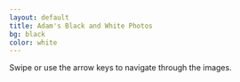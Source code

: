 ```yaml
---
layout: default
title: Adam's Black and White Photos
bg: black
color: white
---
```


<meta property="og:image" content="https://lh3.googleusercontent.com/Ybf6JKlWusSiiwvOySqssWiL5gXNK7gcB4WalD8GgXYaf6K6ESTLBSS3iEASnVua5DNlKEkDQgdPVTdBEj22zX68XsEWXBSB1J3DjoPYO-nHRbtYA5gysgULq-oWv92I3svadpxIYRU=w960-h640" />

 Swipe or use the arrow keys to navigate through the images.

<script src="https://cdn.jsdelivr.net/npm/publicalbum@latest/embed-ui.min.js" async></script>
<div class="pa-gallery-player-widget" style="width:100%; height:480px; display:none;"
  data-link="https://photos.app.goo.gl/gSqCJsopbzkxj2Lj7"
  data-title="B + W"
  data-description="35 new photos added to shared album">
  <object data="https://lh3.googleusercontent.com/uCHRhR4WEZCdSeMqFv7h4tXzq2UawsY13AqgSWibXn_6lj1FTrw26EdwjAx0m9jiefQL5VgPCE2Jf8kiCZQPQ-n1uAp63SFTyjaEnT2MkPVI855cX9LgcEm0PBsd0R-vJNOEr-yoyXA=w960-h640"></object>
  <object data="https://lh3.googleusercontent.com/Ybf6JKlWusSiiwvOySqssWiL5gXNK7gcB4WalD8GgXYaf6K6ESTLBSS3iEASnVua5DNlKEkDQgdPVTdBEj22zX68XsEWXBSB1J3DjoPYO-nHRbtYA5gysgULq-oWv92I3svadpxIYRU=w960-h640"></object>
  <object data="https://lh3.googleusercontent.com/r1-T1F_7t7eqP10LnrV72tDPC1r-4jhRl96cVNwrLZCn4mWtd-zA00fuXWd8CmI1YME-K6gpagzlsHJ5ygpCHPqv6Zm5elEnbZjj7d22NHdphySuyFR6dnqlQkvvqee2eSg-Eyq7BMA=w960-h640"></object>
  <object data="https://lh3.googleusercontent.com/bzcvWehhrqTkLlvvlTj6tle6AnV9bY2uUqKk7OZHSdogxmXijlEemeWWRCsqYgnNdFO8766Ao4d9QU1MVK3FRVi0NHESx7kDRX7DSWcNzUAHLiE5K52ON3FaQGq4HUIHx5vd2BJbKoY=w960-h640"></object>
  <object data="https://lh3.googleusercontent.com/BE2SH0Guc73A2PkhDPn87939ffUMYYD80jUrhL9dtSymJ678aU2XELVR7mQl4d2UTl7ZGsIFSxE_nKyK9rDvePuuRN2ipMiCY3Vup15o4M7h4m21oqKjzIIJxrDbSLtSlu7uwsMdFII=w960-h640"></object>
  <object data="https://lh3.googleusercontent.com/Hytpr-gUIu7zX3XB4ZH43IMMkA4UHqcb-70EBZtPenM9g1KTG2tCoubFIBhS-G_hyn03pNQGOOfSi9HCx9HOB0lvAqs_CIeByWdRh2f-JlG4MKr8z0qONuXEgHxaH5oTLQbG6ChITqs=w960-h640"></object>
  <object data="https://lh3.googleusercontent.com/WLdcj_R0njTejPNFXUdv22vBtfWxA8TEYQOYiBjdAuPlVYSZLHH5mAJsDlnJeRZxl0wlZcUzS0KpgCuQ5iN4DhoOpZL7Lr9w7Bto_kpOh8riyAy-8C6LXnQ2QjJl3je2ZPLvBvaDDb4=w960-h640"></object>
  <object data="https://lh3.googleusercontent.com/NPFxS6FDWt4vYcVCCUty51C98a0rIHj3yXWQ-cgeISi9RG4EtZnynF56jS7cxIMxIhsatEXv1ahye-tfTxa4lkW-FwcF4Wnq5AaFVsJGwI5s__-S6_0HAmG3TbAiZoakzN6E2RET1ds=w960-h640"></object>
  <object data="https://lh3.googleusercontent.com/dV8fKG1qymJEX4uPHSFlYs2q-OyoeezV0yJA4dfQhUpZw58PN0fYdyW5DjhMobmP_SJhs8u-xOiq-0T-IRu4rbQea5o3os7eCHg-6SoN_fmd5APLmCNaWU11qI8XiJLjNgvSo8eTkjI=w960-h640"></object>
  <object data="https://lh3.googleusercontent.com/55rVtD4KuTtgO5oyMjsDPgkyUu0LfIFldjhgaxzgCAsP3fmmSCij5-CWXoBTuEeOOJjKHYeK5bcUPEY6Op7yRQBplaD4z745CPRb06KSA60Lq-k2EMmdXifiqZjo3EG4VfhjYDRRBqw=w960-h640"></object>
  <object data="https://lh3.googleusercontent.com/5RFy02RS2PRkxptywdVyjSNe8gIIlDtLO01wMhZjX2wG9N1xfOQ-EmHGTvEDNMNcePNa4YXJgEuBqZLyUrAsR6UZyrPqtnW-9Omoz4KWUPanje8lTcMq9PwhkD6myjysm0MNszTVsEE=w960-h640"></object>
  <object data="https://lh3.googleusercontent.com/uJ7WbpI0SZthUmllChYVNcfyfteoAED4I-HbZnSoHGjeXMha7yVlBbVmcdhqYXR2qA6OsP2GBJt_3CxRZo4n-JfyztlsrDYgPWzwVk-F_yDJy4cF3qDBx4V7RPswY0y4pNJaS8pMNW4=w960-h640"></object>
  <object data="https://lh3.googleusercontent.com/acNjL7Hj8GIMQ47VjuyvXQrTk6b1ZLJa_SF_a8FD9jYVCvHB_p391FzPuomaGPnz_xLACAbfWQComDfJy9ax2HWw8hZXlZNQgt8HUs3Q7kGNydWgkYM9i_VwpDVjMuZHyvB-hF1v6Y0=w960-h640"></object>
  <object data="https://lh3.googleusercontent.com/-L1nSr7yXdf50O9g5_AvIMvgzKJP-ywqN99NDUHKf22aWAIQJuhrW0PtsRu0npdYeOTolz9qypHy8ixTQcIZXlQep30DAv0gXLE8jKyrO5OP1JmeewgIZD7S0cF-iYnfcjr5GCckGxQ=w960-h640"></object>
  <object data="https://lh3.googleusercontent.com/3jP_2arzmxY6e8GRCN46YX2Bn2nQRCmyLPkqUXdovWQYJhNvtFB53OXswPQltDLX2X-NnZPhUO2Rz9DHtc9zvAFKXmk_XyVJUkhEGaFz4Go7pbZ_SZFTse9w5C-aAvVRSRf6dfxD2Bg=w960-h640"></object>
  <object data="https://lh3.googleusercontent.com/J4fhCYUi2G338Cp498uCsWisR707bqpf42EzLLjXJr24KanwX04j5FAPt3mW_S10uRsdKRuAQKeExjNmQi4wwMYmIenBEKch9_rtJkeX20D2i_Kcq5AuCYnNkSbLMtkJhaNtWNFWByw=w960-h640"></object>
  <object data="https://lh3.googleusercontent.com/QFc7K-y1WMJYTitLqy1cY_8gKsQP4DOlJ3Jo_Tro3MzKTEjKGeAVyTIhhIo0yl3MGaR1m4ENGRMIeqO5Idrj8nkku3tS4LqpuC7YYIy-Fy00UXxY1WKt7UiBL__xMusUrRmW-OZ76qk=w960-h640"></object>
  <object data="https://lh3.googleusercontent.com/iP52yGErB5OCk5CCdtdDGzojqdUtOQkTKwiDm2H7cWw3rKHtjSFm6SLXk3iW-OJ2YEAafB8SA94haJNrjz2ppgMxjDIE_c7qTwkjAXPMB7w5kazwdSwfCTylDLuKqJbQgYek8LdXZGw=w960-h640"></object>
  <object data="https://lh3.googleusercontent.com/DfmpFLc2piGTC8Zw4KTgGA81rQFHLNGHsEVQC_-CwbL5fjyDRMMZiJsGvbShFYkrzN2Jw4i-9ICE6Tsg69eFT9H1SYZ97Zx10g7kWbo23hH2RZqr1sfdcG1Pox2HKA1EGnrpHfVDXX4=w960-h640"></object>
  <object data="https://lh3.googleusercontent.com/Z7JpuLdO8NxHcAu8FtQKcUBNYzghIR0svbb-jBzncleeLZ-jxteMb5IOjV_wba3uEZsCh-_Vw8PRljCRefbwrwExZ68HdeUCHPx3aoW3u8oqKSH_rebYv3xTjh03CI0nxYOxwyNytQU=w960-h640"></object>
  <object data="https://lh3.googleusercontent.com/ZY8K_iWrlT43e-bb38riEiaZEyCZbuBtxj-p_fbleKy_KUd7YfNC8zj8aFchXg_9QgkQFmQOG-v83Ro9TcXxbqauj-RyMKGTMN-NwnBCK1ISG7_JIinu5BGnUCn0L1RKYOrD0PjLyPQ=w960-h640"></object>
  <object data="https://lh3.googleusercontent.com/aA4NF6HgzwVFWMCdx3tZE3TPk_R9ATuA2tSmH_2z3v_5lyNjXuxIx-36QvHljwcicVOchmCdGBIYoAMmu6ISNhqliagbTnXDSFcx2OWlK9ws_ZaKHf05BX3rhuiFleTu_MkQEkD9BlY=w960-h640"></object>
  <object data="https://lh3.googleusercontent.com/Bw1a-FLMyCzg_LtpKT5X6E1MDZfyzeMygzLvAyULZg1XrjpJr255kuwO9YPGMcbyi75gCExRMqOwRt5-aq-SF1XbzOLu4OEVFawPQOgAj_CM0ljfNcolsWNWewccnEchAmxEUDdVKiU=w960-h640"></object>
  <object data="https://lh3.googleusercontent.com/xpBZ4DCJf39HO4dzf468PXX_DNkCtDZT0V_3aAHCLlI0aPemeDwVux8WiIikhcG77bZsI5bV9-eYieTyItkTbPkLmg9AtQ1NWlvKmQInBUSfieT7DsVRq3Kkt--u1t61gc9ZOK6-sAs=w960-h640"></object>
  <object data="https://lh3.googleusercontent.com/9b-zqnQLPNmdwKTwkrXNubHXgF7qwDQoOIZYx9r0CkHf7NG7aiCTmdIssaPMFoVmtj0xi839fV_LzcsIfUMg9ed7BFRW0fRwmSGsuz7pKapv2tNojUFfIoJ2GYExn-Yd4SvblY7Oaww=w960-h640"></object>
  <object data="https://lh3.googleusercontent.com/l1AZWrtnd0V2mVBlL7tKfDAVGPhd1jgb1VwyP9PTXu_2Ez8dQ78i7l6QvAhoOlZADfsgchcVMgFmc3zlPpzswB9Wb9Z-qdwdNi8uZPTbYNSbfzZlJjDuPlJppxRYNc_tVAiwgroujYQ=w960-h640"></object>
  <object data="https://lh3.googleusercontent.com/jUfN7rwC7kOv6tpLIOW1vuSDsUUznOdKS-mx65Bb7JUppTuDfL9dhp_vBJ6hGx3xBhY8__RmwZ19NejiUWXuG7-wbXjd_1b1FGYmHXfuR3v28xN--WXeLbarokrx8R2p8-2A8A2N4Ms=w960-h640"></object>
  <object data="https://lh3.googleusercontent.com/ncMaIKeJUypRQmRp8Ivl-pFMaVb-QLDVHp5GCetVJGh4_xJmgk6tbJ_YZoTeyeko__tZy0z-WEsUbUNuZArG14aYxVYQY2TdIfdpprhM5cu00nY29NOoZ4c7VdTbVXCM1Ki5NPqGZqk=w960-h640"></object>
  <object data="https://lh3.googleusercontent.com/oW4KRgLm6oqSBTgg1nsAbRaEHZUL-X3KIz8PGsA7yeaqE4Ddtz818PeTIYRm06JTwwsR7FUujbKDELOI1ecTDtHITyETDk4PaVVjVdPCvurwhDHOyLyWC9dM3_9cY0gRPg4uMCym8aM=w960-h640"></object>
  <object data="https://lh3.googleusercontent.com/HRbiecRYaFamf1sRsskqoGjyN_t1txm94AD88JEVGCnnhsSbTpVoQDRtIKJdUh0eIL8CGnIKNnzZKfE6aCcYL5ORMr2UXf7JWV6W09l-iwa5qgmx0eANOWjXM1z39nXmufbfKaEVzyM=w960-h640"></object>
  <object data="https://lh3.googleusercontent.com/tpkv8bNkgx4YdS7CmoAcmQKjjtytEuK7Bq7qxpmAhGfscfY2CBiQtGOr-n60_pBcKOn9gHIfYcneqZvBuQ7mV-6BFMELKpMvx1xFULMBMgJlrBXXDO8pOxkhsTTush-QyzCM5HnfXoI=w960-h640"></object>
  <object data="https://lh3.googleusercontent.com/iL_FbzA4fkpmsM1gqqzK6jrKqqnAx_KvcRWk5K9DbiHofv_mPYcH9ewz2OYfPm1TxHs1i-47O99EPhUaOghXxwRxxTU-Q_DfLN_gVzqDjbFJIxKVInTYsKs-NZ1y1Xp9cS71V-zQAKE=w960-h640"></object>
  <object data="https://lh3.googleusercontent.com/c6RxEvviqH1AHxpJT4vqNhFkV0gjW_9mIGuqOaEmdQWirMYerv9spmRUY9N33_3D3uBbb1KIIOCNcb8vW7nsexBbYeKtSrcbgTcaFeeWJESQLI5Kavd6KagSqsaaKsbMDC6QJfq9tsA=w960-h640"></object>
  <object data="https://lh3.googleusercontent.com/yDO4sGVtM7EYOYSBzrQ-WjMUALzVJSgj8hwCc82QVieNsKm9APJR-jkxKir3XPsva10JO8cVt-FF_UhW96FMY52G6U1G-cPZkqPP9zwkdfpjBqLqCAw9eTBZ43Y_ez8P4fsw2SSLZoY=w960-h640"></object>
  <object data="https://lh3.googleusercontent.com/cQo6bH6fIPm9e-H1YSMfg4iAoRgjlfUfubJDjAJt59M0iF1xdG-sgQh_dTYwgEPPlfeWir7zcthKZA9bLuUAVUXlC7cVF7kVjBPvLe8EYN-wGW0VE_Rl1KPo-zodHfhtYvp81nXMbVs=w960-h640"></object>
</div>
